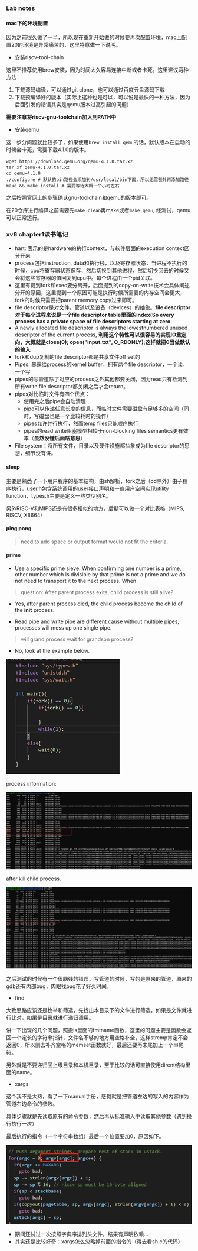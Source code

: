 ### Lab notes

#### mac下的环境配置

因为之前很久做了一半，所以现在重新开始做的时候要再次配置环境，mac上配置20的环境是异常痛苦的，这里特意做一下说明。

* 安装riscv-tool-chain

这里不推荐使用brew安装，因为时间太久容易连接中断或者卡死。这里建议两种方法：

1. 下载源码编译，可以通过git clone，也可以通过百度云盘源码下载
2. 下载预编译好的版本（实际上这种也是可以，可以说是最快的一种方法，因为后面引发的错误其实是qemu版本过高引起的问题）

**需要注意将riscv-gnu-toolchain加入到PATH中**

* 安装qemu

这一步分问题就比较多了，如果使用```brew install qemu```的话，默认版本在启动的时候会卡死，需要下载4.1.0的版本。

```shell
wget https://download.qemu.org/qemu-4.1.0.tar.xz
tar xf qemu-4.1.0.tar.xz
cd qemu-4.1.0
./configure # 默认的bin路径会添加到/usr/local/bin下面，所以无需额外再添加路径
make && make install # 需要等待大概一个小时左右
```

之后按照官网上的步骤确认gnu-toolchain和qemu的版本即可。

在20仓库进行编译之前需要先```make clean```再make或者```make qemu```, 经测试，qemu可以正常运行。

### xv6 chapter1读书笔记

* hart: 表示的是hardware的执行context，与软件层面的execution context区分开来 
* process包括instruction, data和执行栈，以及寄存器状态，当进程不执行的时候，cpu将寄存器状态保存，然后切换到其他进程，然后切换回去的时候又会将这些寄存器的值回复到cpu中。每个进程由一个pid关联。
* 这里有提到fork和exec要分离开，后面提到的copy-on-write技术会具体阐述分开的原因，这里提到一个原因可能是执行时候所需要的内存空间会更大，fork的时候只需要把parent memory copy过来即可。
* file descriptor是对文件，管道以及设备（devices）的抽象。**file descriptor对于每个进程来说是一个file descriptor table里面的index(So every process has a private space of file descriptors starting at zero.**
* A newly allocated file descriptor is always the lowestnumbered unused descriptor of the current process, **利用这个特性可以很容易的实现IO重定向，大概就是close(0); open("input.txt", O_RDONLY);这样就把0当做默认的输入**
* fork和dup复制的file descriptor都是共享文件off set的
* Pipes: 暴露给process的kernel buffer，拥有两个file descriptor，一个读，一个写
* pipes的写管道除了对应的process之外其他都要关闭，因为read只有检测到所有write file descriptor都关闭之后才会return。
* pipes对比临时文件有四个优点：
  * 使用完之后pipe会自动清理
  * pipe可以传递任意长度的信息，而临时文件需要磁盘有足够多的空间（同时，写磁盘也是一个比较耗时的操作）
  * pipes允许并行执行，然而temp files只能顺序执行
  * pipes的read write阻塞模型相较于non-blocking files semantics更有效率（**虽然没懂后面啥意思**）
* File system：将所有文件，目录以及硬件设施都抽象成为file descriptor的思想，细节没有讲。

#### sleep

主要是熟悉了一下用户程序的基本结构，由sh解析，fork之后（cd除外）由子程序执行，user.h包含系统调用的user接口声明和一些用户空间实现utility function，types.h主要是定义一些类型别名。

另外RISC-V和MIPS还是有很多相似的地方，后期可以做一个对比表格（MIPS, RISCV, X8664)

#### ping pong

> need to add space or output format would not fit the criteria.

#### prime

* Use a specific prime sieve. When confirming one number is a prime, other number which is divisible by that prime is not a prime and we do not need to transport it to the next process. When 

> question: After parent process exits, child process is still alive?

* Yes, after parent process died, the child process become the child of the **init** process.

* Read pipe and write pipe are different cause without multiple pipes, processes will mess up one single pipe.

> will grand process wait for grandson process?

* No, look at the example below.

![image-20210325114446507](./pics/code_snippet.png)

process information:

![image-20210325114833917](./pics/ps_before.png)

after kill child process.

![image-20210325114912855](./pics/ps_after.png)

之后测试的时候有一个很脑残的错误，写管道的时候，写的是原来的管道，原来的gdb还有内部bug，肉眼找bug花了好久时间。

* find

大致思路应该还是枚举和筛选，先找出本目录下的文件进行筛选，如果是文件就进行比对，如果是目录就进行递归调用。

讲一下出现的几个问题，照搬ls里面的fmtname函数，这里的问题主要是函数会返回一个定长的字符串指针，文件名不够的地方用空格补全，这样strcmp肯定不会返回0，所以删去补齐空格的memset函数就好，最后还要再末尾加上一个串尾符。

另外就是不要递归回上级目录和本机目录，至于比较的话可直接使用dirent结构里面的name。

* xargs

这个我不是太熟，看了一下manual手册，感觉就是把管道左边的写入的内容作为管道右边命令的参数。

具体步骤就是先读取原有的命令参数，然后再从标准输入中读取其他参数（遇到换行执行一次）

最后执行的指令（一个字符串数组）最后一个位置要加0，原因如下。

![image-20210326161652331](./pics/exec.png)

* 期间还试过一次按照字典序排列头文件，结果有声明依赖...
* 其实还是比较好奇：xargs怎么忽略掉前面的指令的（得去看sh.c的代码）